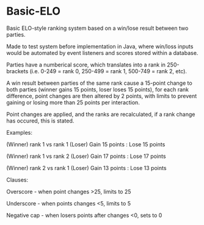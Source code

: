# Basic-ELO
Basic ELO-style ranking system based on a win/lose result between two parties.

Made to test system before implementation in Java, where win/loss inputs would be automated by event listeners and scores stored within a database.

Parties have a numberical score, which translates into a rank in 250-brackets (i.e. 0-249 = rank 0, 250-499 = rank 1, 500-749 = rank 2, etc).

A win result between parties of the same rank cause a 15-point change to both parties (winner gains 15 points, loser loses 15 points), for each rank difference, point changes are then altered by 2 points, with limits to prevent gaining or losing more than 25 points per interaction.

Point changes are applied, and the ranks are recalculated, if a rank change has occured, this is stated.


Examples:

(Winner) rank 1 vs rank 1 (Loser)
Gain 15 points : Lose 15 points

(Winner) rank 1 vs rank 2 (Loser)
Gain 17 points : Lose 17 points

(Winner) rank 2 vs rank 1 (Loser)
Gain 13 points : Lose 13 points


Clauses:

Overscore - when point changes >25, limits to 25

Underscore - when points changes <5, limits to 5

Negative cap - when losers points after changes <0, sets to 0
